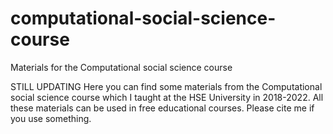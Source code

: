 # computational-social-science-course
Materials for the Computational social science course

STILL UPDATING
Here you can find some materials from the Computational social science course which I taught at the HSE University in 2018-2022.
All these materials can be used in free educational courses. Please cite me if you use something.
